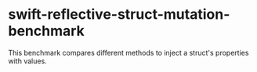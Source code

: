 # swift-reflective-struct-mutation-benchmark
This benchmark compares different methods to inject a struct's properties with values.
